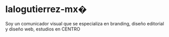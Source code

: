 # lalogutierrez-mx�

Soy un comunicador visual que se especializa en branding, diseño editorial y diseño web, estudios en CENTRO


